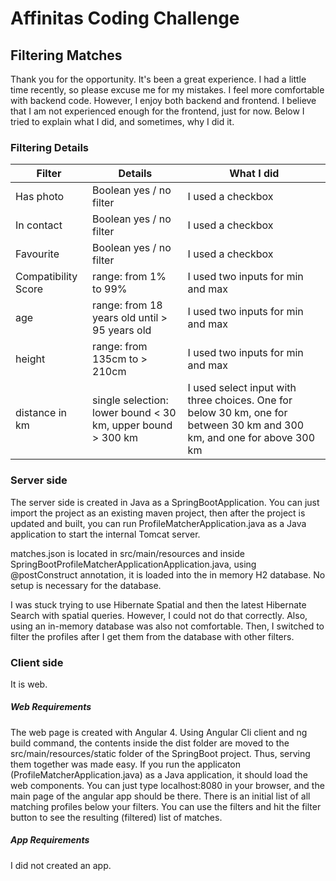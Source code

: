 # Affinitas Coding Challenge

## Filtering Matches

Thank you for the opportunity. It's been a great experience. I had a little time recently, so please excuse me for my mistakes.
I feel more comfortable with backend code. However, I enjoy both backend and frontend. I believe that I am not experienced enough for the frontend, just for now. 
Below I tried to explain what I did, and sometimes, why I did it. 

### Filtering Details

| Filter | Details | What I did |
|--------|---------|------------|
| Has photo | Boolean yes / no filter | I used a checkbox |
| In contact | Boolean yes / no filter | I used a checkbox |
| Favourite | Boolean yes / no filter | I used a checkbox |
| Compatibility Score | range: from 1% to 99% | I used two inputs for min and max |
| age | range: from 18 years old until > 95 years old | I used two inputs for min and max |
| height | range: from 135cm to > 210cm | I used two inputs for min and max |
| distance in km | single selection: lower bound < 30 km, upper bound > 300 km |  I used select input with three choices. One for below 30 km, one for between 30 km and 300 km, and one for above 300 km |


### Server side

The server side is created in Java as a SpringBootApplication. You can just import the project as an existing maven project, then after the project is updated and built, you can run ProfileMatcherApplication.java as a Java application to start the internal Tomcat server.

matches.json is located in src/main/resources and inside SpringBootProfileMatcherApplicationApplication.java, using @postConstruct annotation, it is loaded into the in memory H2 database. No setup is necessary for the database.

I was stuck trying to use Hibernate Spatial and then the latest Hibernate Search with spatial queries. However, I could not do that correctly. Also, using an in-memory database was also not comfortable. Then, I switched to filter the profiles after I get them from the database with other filters.

### Client side

It is web.

##### Web Requirements
The web page is created with Angular 4. Using Angular Cli client and ng build command, the contents inside the dist folder are moved to the src/main/resources/static folder of the SpringBoot project. Thus, serving them together was made easy. 
If you run the applicaton (ProfileMatcherApplication.java) as a Java application, it should load the web components. 
You can just type localhost:8080 in your browser, and the main page of the angular app should be there.
There is an initial list of all matching profiles below your filters. 
You can use the filters and hit the filter button to see the resulting (filtered) list of matches.

##### App Requirements
I did not created an app.
